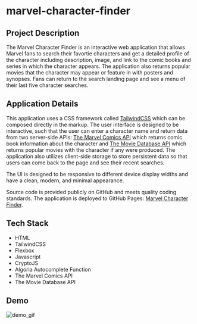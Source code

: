 # marvel-character-finder

## Project Description
The Marvel Character Finder is an interactive web application that allows Marvel fans to search their favortie characters and get a detailed profile of the character including description, image, and link to the comic books and series in which the character appears. The application also returns popular movies that the character may appear or feature in with posters and synopses. Fans can return to the search landing page and see a menu of their last five character searches.

## Application Details
This application uses a CSS framework called [TailwindCSS](https://tailwindcss.com/) which can be composed directly in the markup. The user interface is designed to be interactive, such that the user can enter a character name and return data from two server-side APIs: [The Marvel Comics API](https://developer.marvel.com/) which returns comic book information about the character and [The Movie Database API](https://www.themoviedb.org/) which returns popular movies with the character if any were produced. The application also utilizes client-side storage to store persistent data so that users can come back to the page and see their recent searches.

The UI is designed to be responsive to different device display widths and have a clean, modern, and minimal appearance.

Source code is provided publicly on GitHub and meets quality coding standards. The application is deployed to GitHub Pages: [Marvel Character Finder]().

## Tech Stack
* HTML
* TailwindCSS
* Flexbox
* Javascript
* CryptoJS
* Algoria Autocomplete Function
* The Marvel Comics API
* The Movie Database API

## Demo
![demo_gif](./assets/images/marvel-wiki.gif)
